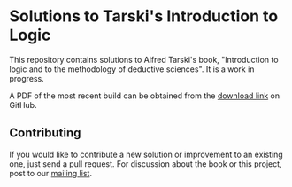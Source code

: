Solutions to Tarski's Introduction to Logic
===========================================

This repository contains solutions to Alfred Tarski's book, "Introduction to logic and to the methodology of deductive sciences".  It is a work in progress.

A PDF of the most recent build can be obtained from the [download link](https://github.com/downloads/scsibug/tarski_logic/introToLogicSol.pdf) on GitHub.

Contributing
------------

If you would like to contribute a new solution or improvement to an existing one, just send a pull request.  For discussion about the book or this project, post to our [mailing list](https://groups.google.com/d/forum/tarski-intro-logic-soln).
